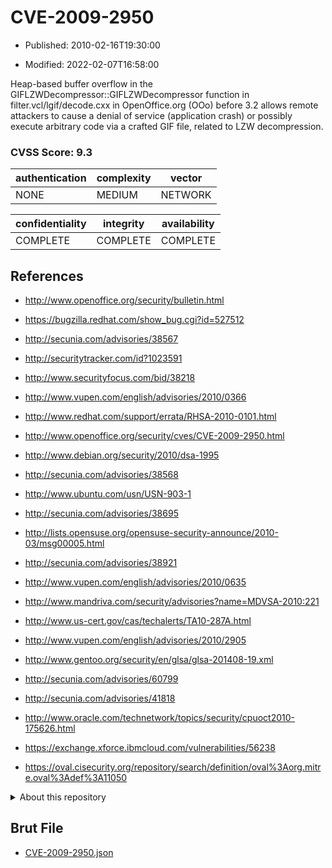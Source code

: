 # CVE-2009-2950

- Published: 2010-02-16T19:30:00

- Modified: 2022-02-07T16:58:00

Heap-based buffer overflow in the GIFLZWDecompressor::GIFLZWDecompressor function in filter.vcl/lgif/decode.cxx in OpenOffice.org (OOo) before 3.2 allows remote attackers to cause a denial of service (application crash) or possibly execute arbitrary code via a crafted GIF file, related to LZW decompression.

### CVSS Score: **9.3**

| authentication | complexity | vector |
| --- | --- | --- |
| NONE | MEDIUM | NETWORK |

| confidentiality | integrity | availability |
| --- | --- | --- |
| COMPLETE | COMPLETE | COMPLETE |

## References

* http://www.openoffice.org/security/bulletin.html

* https://bugzilla.redhat.com/show_bug.cgi?id=527512

* http://secunia.com/advisories/38567

* http://securitytracker.com/id?1023591

* http://www.securityfocus.com/bid/38218

* http://www.vupen.com/english/advisories/2010/0366

* http://www.redhat.com/support/errata/RHSA-2010-0101.html

* http://www.openoffice.org/security/cves/CVE-2009-2950.html

* http://www.debian.org/security/2010/dsa-1995

* http://secunia.com/advisories/38568

* http://www.ubuntu.com/usn/USN-903-1

* http://secunia.com/advisories/38695

* http://lists.opensuse.org/opensuse-security-announce/2010-03/msg00005.html

* http://secunia.com/advisories/38921

* http://www.vupen.com/english/advisories/2010/0635

* http://www.mandriva.com/security/advisories?name=MDVSA-2010:221

* http://www.us-cert.gov/cas/techalerts/TA10-287A.html

* http://www.vupen.com/english/advisories/2010/2905

* http://www.gentoo.org/security/en/glsa/glsa-201408-19.xml

* http://secunia.com/advisories/60799

* http://secunia.com/advisories/41818

* http://www.oracle.com/technetwork/topics/security/cpuoct2010-175626.html

* https://exchange.xforce.ibmcloud.com/vulnerabilities/56238

* https://oval.cisecurity.org/repository/search/definition/oval%3Aorg.mitre.oval%3Adef%3A11050

<details>
<summary>About this repository</summary> 

  This repository is part of the project [Live Hack CVE](https://github.com/Live-Hack-CVE). Main website can be found [www.live-hack.org](https://www.live-hack.org) 
  
  Made by [Sn0wAlice](https://github.com/Sn0wAlice) for the people that care about security and need to have a feed of the latest CVEs. Hope you enjoy it, don't forget to star the repo and follow me on [Twitter](https://twitter.com/Sn0wAlice) and [Github](https://github.com/Sn0wAlice). And that is my [personnal website](https://www.alice-snow.me/)

  - [Home Page](https://github.com/Live-Hack-CVE)
  - [Framework](https://github.com/Live-Hack-CVE/cve-framework)
  - [CVE database](https://github.com/Live-Hack-CVE/full_database)
  - [Changelog](https://github.com/Live-Hack-CVE/Changelog)
</details>

## Brut File

* [CVE-2009-2950.json](https://raw.githubusercontent.com/Live-Hack-CVE/full_database/main/cves/2009/CVE-2009-2950.json)


